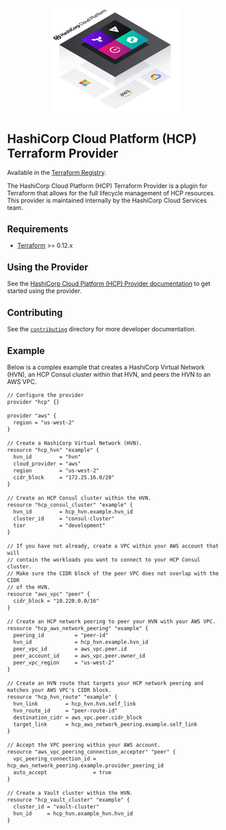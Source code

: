 <p align="center" style="text-align:center;">
  <img alt="HashiCorp Cloud Platform logo" src="hcp.svg" width="300" />
</p>

# HashiCorp Cloud Platform (HCP) Terraform Provider

Available in the [Terraform Registry](https://registry.terraform.io/providers/hashicorp/hcp/latest).

The HashiCorp Cloud Platform (HCP) Terraform Provider is a plugin for Terraform that allows for the full lifecycle management of HCP resources. This provider is maintained internally by the HashiCorp Cloud Services team.

## Requirements

- [Terraform](https://www.terraform.io/downloads.html) >= 0.12.x

## Using the Provider

See the [HashiCorp Cloud Platform (HCP) Provider documentation](https://registry.terraform.io/providers/hashicorp/hcp/latest/docs) to get started using the provider.

## Contributing

See the [`contributing`](contributing/) directory for more developer documentation.

## Example

Below is a complex example that creates a HashiCorp Virtual Network (HVN), an HCP Consul cluster within that HVN, and peers the HVN to an AWS VPC.
```hcl
// Configure the provider
provider "hcp" {}

provider "aws" {
  region = "us-west-2"
}

// Create a HashiCorp Virtual Network (HVN).
resource "hcp_hvn" "example" {
  hvn_id         = "hvn"
  cloud_provider = "aws"
  region         = "us-west-2"
  cidr_block     = "172.25.16.0/20"
}

// Create an HCP Consul cluster within the HVN.
resource "hcp_consul_cluster" "example" {
  hvn_id         = hcp_hvn.example.hvn_id
  cluster_id     = "consul-cluster"
  tier           = "development"
}

// If you have not already, create a VPC within your AWS account that will
// contain the workloads you want to connect to your HCP Consul cluster.
// Make sure the CIDR block of the peer VPC does not overlap with the CIDR
// of the HVN.
resource "aws_vpc" "peer" {
  cidr_block = "10.220.0.0/16"
}

// Create an HCP network peering to peer your HVN with your AWS VPC.
resource "hcp_aws_network_peering" "example" {
  peering_id          = "peer-id"
  hvn_id              = hcp_hvn.example.hvn_id
  peer_vpc_id         = aws_vpc.peer.id
  peer_account_id     = aws_vpc.peer.owner_id
  peer_vpc_region     = "us-west-2"
}

// Create an HVN route that targets your HCP network peering and matches your AWS VPC's CIDR block.
resource "hcp_hvn_route" "example" {
  hvn_link         = hcp_hvn.hvn.self_link
  hvn_route_id     = "peer-route-id"
  destination_cidr = aws_vpc.peer.cidr_block
  target_link      = hcp_aws_network_peering.example.self_link
}

// Accept the VPC peering within your AWS account.
resource "aws_vpc_peering_connection_accepter" "peer" {
  vpc_peering_connection_id = hcp_aws_network_peering.example.provider_peering_id
  auto_accept               = true
}

// Create a Vault cluster within the HVN.
resource "hcp_vault_cluster" "example" {
  cluster_id = "vault-cluster"
  hvn_id     = hcp_hvn.example_hvn.hvn_id
}
```
